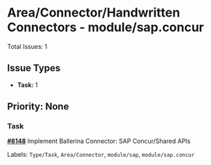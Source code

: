 # Area/Connector/Handwritten Connectors - module/sap.concur

Total Issues: 1

## Issue Types

- **Task:** 1

## Priority: None

### Task

**[#8148](https://github.com/ballerina-platform/ballerina-library/issues/8148)** Implement Ballerina Connector: SAP Concur/Shared APIs

Labels: `Type/Task`, `Area/Connector`, `module/sap`, `module/sap.concur`

